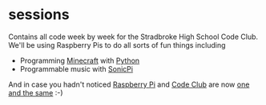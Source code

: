# sessions
Contains all code week by week for the Stradbroke High School Code Club. We'll be using Raspberry Pis to do all sorts of fun things including
 * Programming [Minecraft](http://pi.minecraft.net/) with [Python](http://www.stuffaboutcode.com/p/minecraft.html)
 * Programmable music with [SonicPi](http://sonic-pi.net/)

And in case you hadn't noticed [Raspberry Pi](https://www.raspberrypi.org) and [Code Club](https://www.codeclub.org.uk/) are now [one and the same](https://www.raspberrypi.org/blog/putting-a-code-club-in-every-community/) :-)

